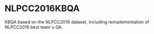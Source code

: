 # NLPCC2016KBQA
KBQA based on the NLPCC2016 dataset, including reimplementation of NLPCC2016 best team`s QA.
